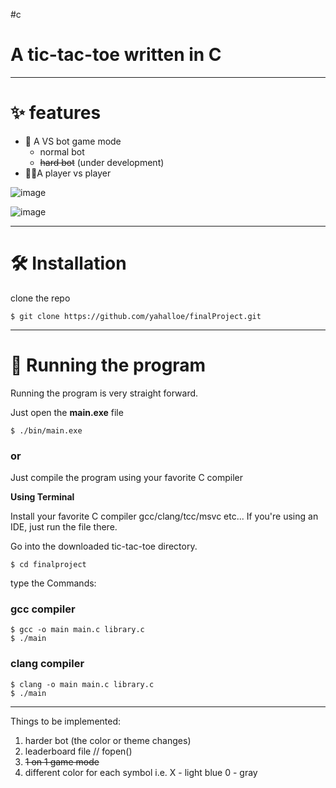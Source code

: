 #c
# A tic-tac-toe written in C

---
# ✨ features

* 🤖 A VS bot game mode
  - normal bot
  - ~~hard bot~~ (under development)
* 🧍‍♂️A player vs player

![image](https://github.com/yahalloe/finalProject/assets/147316835/3f347701-ffbd-4aaa-b904-831b45328fe8)

![image](https://github.com/yahalloe/finalProject/assets/147316835/1dcf6d41-ddbd-4483-bdde-f5ae0401ade5)

---

# 🛠️ Installation

clone the repo 

```
$ git clone https://github.com/yahalloe/finalProject.git
```

---

# 🚀 Running the program

Running the program is very straight forward. 

Just open the **main.exe** file
```
$ ./bin/main.exe
```

### or 

Just compile the program using your favorite C compiler

**Using Terminal** 

Install your favorite C compiler gcc/clang/tcc/msvc etc...
If you're using an IDE, just run the file there.

Go into the downloaded tic-tac-toe directory.
```
$ cd finalproject
```

type the Commands:

### gcc compiler

```
$ gcc -o main main.c library.c
$ ./main
```

### clang compiler
```
$ clang -o main main.c library.c
$ ./main
```

---

Things to be implemented:
1. harder bot (the color or theme changes)
2. leaderboard file // fopen()
3. ~~1 on 1 game mode~~
4. different color for each symbol i.e. X - light blue 0 - gray
